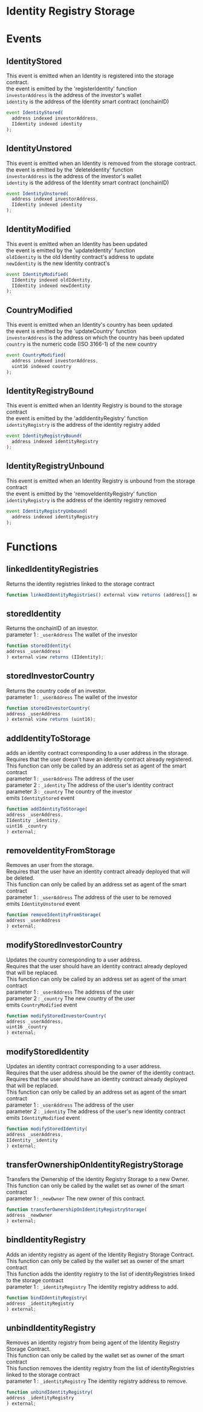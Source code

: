 # Identity Registry Storage

# Events

## IdentityStored

This event is emitted when an Identity is registered into the storage contract.  
the event is emitted by the 'registerIdentity' function  
`investorAddress` is the address of the investor's wallet  
`identity` is the address of the Identity smart contract (onchainID)

```javascript Solidity
event IdentityStored(
  address indexed investorAddress, 
  IIdentity indexed identity
);
```

## IdentityUnstored

This event is emitted when an Identity is removed from the storage contract.  
the event is emitted by the 'deleteIdentity' function  
`investorAddress` is the address of the investor's wallet  
`identity` is the address of the Identity smart contract (onchainID)

```javascript Solidity
event IdentityUnstored(
  address indexed investorAddress, 
  IIdentity indexed identity
);
```

## IdentityModified

This event is emitted when an Identity has been updated  
the event is emitted by the 'updateIdentity' function  
`oldIdentity` is the old Identity contract's address to update  
`newIdentity` is the new Identity contract's

```javascript Solidity
event IdentityModified(
  IIdentity indexed oldIdentity, 
  IIdentity indexed newIdentity
);
```

## CountryModified

This event is emitted when an Identity's country has been updated  
the event is emitted by the 'updateCountry' function  
`investorAddress` is the address on which the country has been updated  
`country` is the numeric code (ISO 3166-1) of the new country

```javascript Solidity
event CountryModified(
  address indexed investorAddress, 
  uint16 indexed country
);
```

## IdentityRegistryBound

This event is emitted when an Identity Registry is bound to the storage contract  
the event is emitted by the 'addIdentityRegistry' function  
`identityRegistry` is the address of the identity registry added

```javascript Solidity
event IdentityRegistryBound(
  address indexed identityRegistry
);
```

## IdentityRegistryUnbound

This event is emitted when an Identity Registry is unbound from the storage contract  
the event is emitted by the 'removeIdentityRegistry' function  
`identityRegistry` is the address of the identity registry removed

```javascript Solidity
event IdentityRegistryUnbound(
  address indexed identityRegistry
);
```

# Functions

## linkedIdentityRegistries

Returns the identity registries linked to the storage contract

```javascript Solidity
function linkedIdentityRegistries() external view returns (address[] memory);
```

## storedIdentity

Returns the onchainID of an investor.  
parameter 1 : `_userAddress` The wallet of the investor

```javascript Solidity
function storedIdentity(
address _userAddress
) external view returns (IIdentity);
```

## storedInvestorCountry

Returns the country code of an investor.  
parameter 1 : `_userAddress` The wallet of the investor

```javascript Solidity
function storedInvestorCountry(
address _userAddress
) external view returns (uint16);
```

## addIdentityToStorage

adds an identity contract corresponding to a user address in the storage.  
Requires that the user doesn't have an identity contract already registered.  
This function can only be called by an address set as agent of the smart contract  
parameter 1 : `_userAddress` The address of the user  
parameter 2 : `_identity` The address of the user's identity contract  
parameter 3 : `_country` The country of the investor  
emits `IdentityStored` event

```javascript Solidity
function addIdentityToStorage(
address _userAddress, 
IIdentity _identity, 
uint16 _country
) external;
```

## removeIdentityFromStorage

Removes an user from the storage.  
Requires that the user have an identity contract already deployed that will be deleted.  
This function can only be called by an address set as agent of the smart contract  
parameter 1 : `_userAddress` The address of the user to be removed  
emits `IdentityUnstored` event

```javascript Solidity
function removeIdentityFromStorage(
address _userAddress
) external;
```

## modifyStoredInvestorCountry

Updates the country corresponding to a user address.  
Requires that the user should have an identity contract already deployed that will be replaced.  
This function can only be called by an address set as agent of the smart contract  
parameter 1 : `_userAddress` The address of the user  
parameter 2 : `_country` The new country of the user  
emits `CountryModified` event

```javascript Solidity
function modifyStoredInvestorCountry(
address _userAddress, 
uint16 _country
) external;
```

## modifyStoredIdentity

Updates an identity contract corresponding to a user address.  
Requires that the user address should be the owner of the identity contract.  
Requires that the user should have an identity contract already deployed that will be replaced.  
This function can only be called by an address set as agent of the smart contract  
parameter 1 : `_userAddress` The address of the user  
parameter 2 : `_identity` The address of the user's new identity contract  
emits `IdentityModified` event

```javascript Solidity
function modifyStoredIdentity(
address _userAddress, 
IIdentity _identity
) external;
```

## transferOwnershipOnIdentityRegistryStorage

Transfers the Ownership of the Identity Registry Storage to a new Owner.  
This function can only be called by the wallet set as owner of the smart contract  
parameter 1 : `_newOwner` The new owner of this contract.

```javascript Solidity
function transferOwnershipOnIdentityRegistryStorage(
address _newOwner
) external;
```

## bindIdentityRegistry

Adds an identity registry as agent of the Identity Registry Storage Contract.  
This function can only be called by the wallet set as owner of the smart contract  
This function adds the identity registry to the list of identityRegistries linked to the storage contract  
parameter 1 : `_identityRegistry` The identity registry address to add.

```javascript Solidity
function bindIdentityRegistry(
address _identityRegistry
) external;
```

## unbindIdentityRegistry

Removes an identity registry from being agent of the Identity Registry Storage Contract.  
This function can only be called by the wallet set as owner of the smart contract  
This function removes the identity registry from the list of identityRegistries linked to the storage contract  
parameter 1 : `_identityRegistry` The identity registry address to remove.

```javascript Solidity
function unbindIdentityRegistry(
address _identityRegistry
) external;
```
